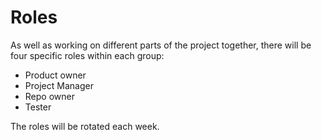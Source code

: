 # Roles

As well as working on different parts of the project together, there will be four specific roles within each group:

* Product owner
* Project Manager
* Repo owner
* Tester

The roles will be rotated each week.
